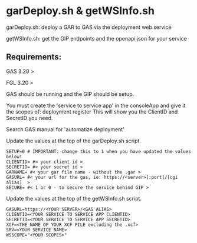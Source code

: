 # garDeploy.sh & getWSInfo.sh

garDeploy.sh: deploy a GAR to GAS via the deployment web service

getWSInfo.sh: get the GIP endpoints and the openapi json for your service


## Requirements:

GAS 3.20 > 

FGL 3.20 >

GAS should be running and the GIP should be setup.

You must create the 'service to service app' in the consoleApp and give it the scopes of: deployment register
This will show you the ClientID and SecretID you need.

Search GAS manual for 'automatize deployment'

Update the values at the top of the garDeploy.sh script.
```
SETUP=0 # IMPORTANT: change this to 1 when you have updated the values below!
CLIENTID= #< your client id >
SECRETID= #< your secret id >
GARNAME= #< your gar file name - without the .gar >
GASURL= #< your url for the gas, ie: https://<server>[:port]/[cgi alias]  >
SECURE= #< 1 or 0 - to secure the service behind GIP >
```

Update the values at the top of the getWSInfo.sh script.
```
GASURL=https://<YOUR SERVER>/<GAS ALIAS>
CLIENTID=<YOUR SERVICE TO SERVICE APP CLIENTID>
SECRETID=<YOUR SERVICE TO SERVICE APP SECRETID>
XCF=<THE NAME OF YOUR XCF FILE excluding the .xcf>
SRV=<YOUR SERVICE NAME>
WSSCOPE="<YOUR SCOPES>"
```
